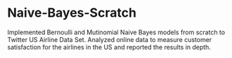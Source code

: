 # Naive-Bayes-Scratch

Implemented Bernoulli and Mutinomial Naive Bayes models from scratch to Twitter US Airline Data Set. Analyzed online data to 
measure customer satisfaction for the airlines in the US and reported the results in depth.
